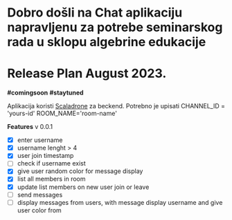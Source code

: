 # Dobro došli na Chat aplikaciju napravljenu za potrebe seminarskog rada u sklopu algebrine edukacije


# Release Plan August 2023.
**#comingsoon** **#staytuned**

Aplikacija koristi [Scaladrone](https://www.scaledrone.com/) za beckend.
Potrebno je upisati 
CHANNEL_ID = 'yours-id'
ROOM_NAME='room-name'
 
 **Features**
 v 0.0.1
 - [x] enter username
 - [x] username lenght > 4
 - [x] user join timestamp
 - [ ] check if username exist
 - [x] give user random color for message display
 - [x] list all members in room
 - [x] update list members on new user join or leave
 - [ ] send messages
 - [ ] display messages from users, with message display username and give user color from 

#
